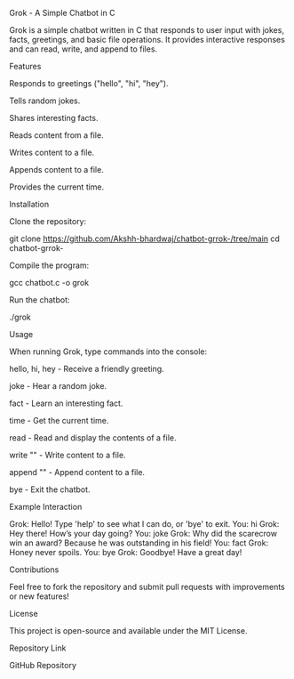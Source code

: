 Grok - A Simple Chatbot in C

Grok is a simple chatbot written in C that responds to user input with jokes, facts, greetings, and basic file operations. It provides interactive responses and can read, write, and append to files.

Features

Responds to greetings ("hello", "hi", "hey").

Tells random jokes.

Shares interesting facts.

Reads content from a file.

Writes content to a file.

Appends content to a file.

Provides the current time.

Installation

Clone the repository:

git clone https://github.com/Akshh-bhardwaj/chatbot-grrok-/tree/main
cd chatbot-grrok-

Compile the program:

gcc chatbot.c -o grok

Run the chatbot:

./grok

Usage

When running Grok, type commands into the console:

hello, hi, hey - Receive a friendly greeting.

joke - Hear a random joke.

fact - Learn an interesting fact.

time - Get the current time.

read <filename> - Read and display the contents of a file.

write <filename> "<content>" - Write content to a file.

append <filename> "<content>" - Append content to a file.

bye - Exit the chatbot.

Example Interaction

Grok: Hello! Type 'help' to see what I can do, or 'bye' to exit.
You: hi
Grok: Hey there! How’s your day going?
You: joke
Grok: Why did the scarecrow win an award? Because he was outstanding in his field!
You: fact
Grok: Honey never spoils.
You: bye
Grok: Goodbye! Have a great day!

Contributions

Feel free to fork the repository and submit pull requests with improvements or new features!

License

This project is open-source and available under the MIT License.

Repository Link

GitHub Repository

